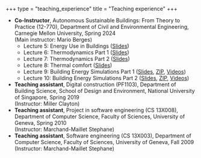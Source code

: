 +++
type = "teaching_experience"
title = "Teaching experience"
+++

- **Co-Instructor**, Autonomous Sustainable Buildings: From Theory to Practice (12-770), Department of Civil and Environmental Engineering, Carnegie Mellon University, Spring 2024  
(Main instructor: Mario Berges)
	- Lecture 5: Energy Use in Buildings ([Slides](/teaching/CEECMU12770/12-770_Lecture_5_BuildingPhysics_Energy_Use_in_Buildings.pdf))
	- Lecture 6: Thermodynamics Part 1 ([Slides](/teaching/CEECMU12770/12-770_Lecture_6_BuildingPhysics_Thermodynamics_Part_1.pdf))
	- Lecture 7: Thermodynamics Part 2 ([Slides](/teaching/CEECMU12770/12-770_Lecture_7_BuildingPhysics_Thermodynamics_Part_2.pdf))
	- Lecture 8: Thermal comfort ([Slides](/teaching/CEECMU12770/12-770_Lecture_8_BuildingPhysics_Thermal_Comfort.pdf))
	- Lecture 9: Building Energy Simulations Part 1 ([Slides](/teaching/CEECMU12770/12-770_Lecture_9_Building_Energy_Simulations_Part_1.pdf), [ZIP](/teaching/CEECMU12770/material_part_1.zip), [Videos](https://www.youtube.com/playlist?list=PL17rJuX4QCblKZgSvASJJoTpWtYsJhuON))
	- Lecture 10: Building Energy Simulations Part 2 ([Slides](/teaching/CEECMU12770/12-770_Lecture_10_Building_Energy_Simulations_Part_2.pdf), [ZIP](/teaching/CEECMU12770/material_part_2.zip), [Videos](https://www.youtube.com/playlist?list=PL17rJuX4QCblKZgSvASJJoTpWtYsJhuON))
- **Teaching assistant**, Digital construction (PF1103), Department of Building Science, School of Design and Environment, National University of Singapore, Spring 2019  
(Instructor: Miller Clayton)
- **Teaching assistant**, Project in software engineering (CS 13X008), Department of Computer Science, Faculty of Sciences, University of Geneva, Spring 2010  
(Instructor: Marchand-Maillet Stephane)
- **Teaching assistant**, Software engineering (CS 13X003), Department of Computer Science, Faculty of Sciences, University of Geneva, Fall 2009 
(Instructor: Marchand-Maillet Stephane)